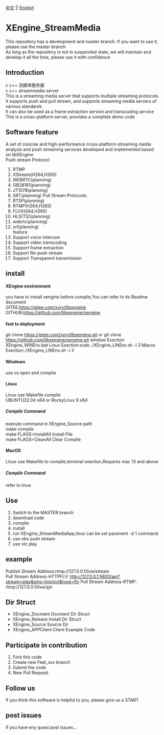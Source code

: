 [中文](README.md) ||  [English](README.en.md)  
# XEngine_StreamMedia
This repository has a development and master branch. If you want to use it, please use the master branch  
As long as the repository is not in suspended state, we will maintain and develop it all the time, please use it with confidence  

## Introduction
c c++ 流媒体服务器  
c c++ streammedia server  
This is a streaming media server that supports multiple streaming protocols. It supports push and pull stream, and supports streaming media servers of various standards  
It can also be used as a frame extraction service and transcoding service  
This is a cross-platform server, provides a complete demo code  

## Software feature
A set of concise and high-performance cross-platform streaming media analysis and push streaming services developed and implemented based on libXEngine  
Push stream Protocol:
1. RTMP
2. XStream(H264,H265)
3. WEBRTC(planning)
4. GB28181(planning)
5. JT1078(planning)
6. SRT(planning)
Pull Stream Protocols:  
1. RTSP(planning)
2. RTMP(H264,H265)
3. FLV(H264,H265)
4. HLS(TS)(planning)
5. webrtc(planning)
6. srt(planning)  
feature  
1. Support voice intercom
2. Support video transcoding
3. Support frame extraction
4. Support Re-push stream 
5. Support Transparent transmission
## install

#### XEngine environment
you have to install xengine before complie,You can refer to its Readme document  
GITEE:https://gitee.com/xyry/libxengine  
GITHUB:https://github.com/libxengine/xengine  

#### fast to deployment
git clone https://gitee.com/xyry/libxengine.git or git clone https://github.com/libxengine/xengine.git
window Exection XEngine_WINEnv.bat
Linux Exection:sudo ./XEngine_LINEnv.sh -i 3
Macos Exection:./XEngine_LINEnv.sh -i 3

#### Windows
use vs open and complie  

#### Linux
Linux use Makefile complie  
UBUNTU22.04 x64 or RockyLinux 9 x64  

##### Compile Command
execute command in XEngine_Source path   
make complie  
make FLAGS=InstallAll Install File  
make FLAGS=CleanAll Clear Complie  

#### MacOS
Linux use Makefile to complie,terminal exection,Requires mac 13 and above 

##### Compile Command
refer to linux

## Use

1.  Switch to the MASTER branch
2.  download code
3.  complie
4.  install
5.  run XEngine_StreamMediaApp,linux can be set parament -d 1 command
6.  use obs push stream
7.  use vlc play

## example 
Publish Stream Address:rtmp://127.0.0.1/live/stream  
Pull Stream Address-HTTPFLV: http://127.0.0.1:5600/api?stream=play&sms=live/qyt&type=flv
Pull Stream Address-RTMP:    rtmp://127.0.0.1/live/qyt  
## Dir Struct
- XEngine_Docment Docment Dir Struct
- XEngine_Release Install Dir Struct
- XEngine_Source Source Dir
- XEngine_APPClient Client Example Code

## Participate in contribution

1.  Fork this code
2.  Create new Feat_xxx branch
3.  Submit the code
4.  New Pull Request

## Follow us
If you think this software is helpful to you, please give us a START

## post issues

if you have eny quest.post issues...